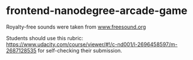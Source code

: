 frontend-nanodegree-arcade-game
===============================

Royalty-free sounds were taken from www.freesound.org

Students should use this rubric: https://www.udacity.com/course/viewer/#!/c-nd001/l-2696458597/m-2687128535 for self-checking their submission.
